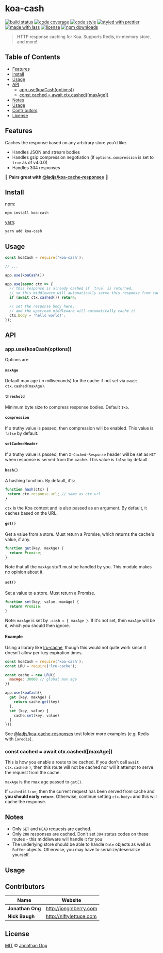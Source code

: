 # koa-cash

[![build status](https://img.shields.io/travis/koajs/cash.svg)](https://travis-ci.org/koajs/cash)
[![code coverage](https://img.shields.io/codecov/c/github/koajs/cash.svg)](https://codecov.io/gh/koajs/cash)
[![code style](https://img.shields.io/badge/code_style-XO-5ed9c7.svg)](https://github.com/sindresorhus/xo)
[![styled with prettier](https://img.shields.io/badge/styled_with-prettier-ff69b4.svg)](https://github.com/prettier/prettier)
[![made with lass](https://img.shields.io/badge/made_with-lass-95CC28.svg)](https://lass.js.org)
[![license](https://img.shields.io/github/license/koajs/cash.svg)](LICENSE)
[![npm downloads](https://img.shields.io/npm/dt/koa-cash.svg)](https://npm.im/koa-cash)

> HTTP response caching for Koa.  Supports Redis, in-memory store, and more!


## Table of Contents

* [Features](#features)
* [Install](#install)
* [Usage](#usage)
* [API](#api)
  * [app.use(koaCash(options))](#appusekoacashoptions)
  * [const cached = await ctx.cashed(\[maxAge\])](#const-cached--await-ctxcashedmaxage)
* [Notes](#notes)
* [Usage](#usage-1)
* [Contributors](#contributors)
* [License](#license)


## Features

Caches the response based on any arbitrary store you'd like.

* Handles JSON and stream bodies
* Handles gzip compression negotiation (if `options.compression` is set to `true` as of v4.0.0)
* Handles 304 responses

:tada: **Pairs great with [@ladjs/koa-cache-responses](https://github.com/ladjs/koa-cache-responses)** :tada:


## Install

[npm][]:

```sh
npm install koa-cash
```

[yarn][]:

```sh
yarn add koa-cash
```


## Usage

```js
const koaCash = require('koa-cash');

// ...

app.use(koaCash())

app.use(async ctx => {
  // this response is already cashed if `true` is returned,
  // so this middleware will automatically serve this response from cache
  if (await ctx.cashed()) return;

  // set the response body here,
  // and the upstream middleware will automatically cache it
  ctx.body = 'hello world!';
});
```


## API

### app.use(koaCash(options))

Options are:

#### `maxAge`

Default max age (in milliseconds) for the cache if not set via `await ctx.cashed(maxAge)`.

#### `threshold`

Minimum byte size to compress response bodies. Default `1kb`.

#### `compression`

If a truthy value is passed, then compression will be enabled.  This value is `false` by default.

#### `setCachedHeader`

If a truthy value is passed, then `X-Cached-Response` header will be set as `HIT` when response is served from the cache.  This value is `false` by default.

#### `hash()`

A hashing function. By default, it's:

```js
function hash(ctx) {
 return ctx.response.url; // same as ctx.url
}
```

`ctx` is the Koa context and is also passed as an argument. By default, it caches based on the URL.

#### `get()`

Get a value from a store. Must return a Promise, which returns the cache's value, if any.

```js
function get(key, maxAge) {
  return Promise;
}
```

Note that all the `maxAge` stuff must be handled by you. This module makes no opinion about it.

#### `set()`

Set a value to a store. Must return a Promise.

```js
function set(key, value, maxAge) {
  return Promise;
}
```

Note: `maxAge` is set by `.cash = { maxAge }`. If it's not set, then `maxAge` will be `0`, which you should then ignore.

#### Example

Using a library like [lru-cache](https://github.com/isaacs/node-lru-cache), though this would not quite work since it doesn't allow per-key expiration times.

```js
const koaCash = require('koa-cash');
const LRU = require('lru-cache');

const cache = new LRU({
  maxAge: 30000 // global max age
})

app.use(koaCash({
  get (key, maxAge) {
    return cache.get(key)
  },
  set (key, value) {
    cache.set(key, value)
  }
}))
```

See [@ladjs/koa-cache-responses](https://github.com/ladjs/koa-cache-responses) test folder more examples (e.g. Redis with `ioredis`).

### const cached = await ctx.cashed(\[maxAge])

This is how you enable a route to be cached. If you don't call `await ctx.cashed()`, then this route will not be cached nor will it attempt to serve the request from the cache.

`maxAge` is the max age passed to `get()`.

If `cached` is `true`, then the current request has been served from cache and **you should early `return`**. Otherwise, continue setting `ctx.body=` and this will cache the response.


## Notes

* Only `GET` and `HEAD` requests are cached.
* Only `200` responses are cached. Don't set `304` status codes on these routes - this middleware will handle it for you
* The underlying store should be able to handle `Date` objects as well as `Buffer` objects. Otherwise, you may have to serialize/deserialize yourself.


## Usage


## Contributors

| Name             | Website                   |
| ---------------- | ------------------------- |
| **Jonathan Ong** | <http://jongleberry.com>  |
| **Nick Baugh**   | <http://niftylettuce.com> |


## License

[MIT](LICENSE) © [Jonathan Ong](http://jongleberry.com)


## 

[npm]: https://www.npmjs.com/

[yarn]: https://yarnpkg.com/

